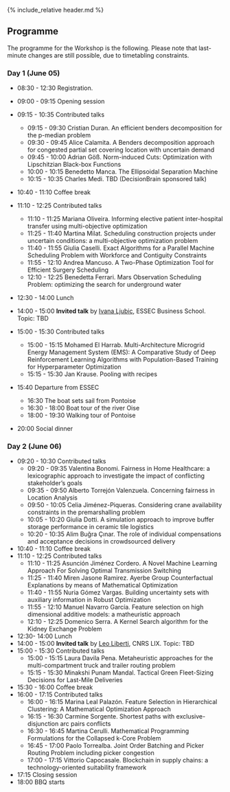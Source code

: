 {% include_relative header.md %}

## Programme

The programme for the Workshop is the following.
Please note that last-minute changes are still possible, due to timetabling constraints.

### Day 1 (June 05)

* 08:30 - 12:30 Registration.

* 09:00 - 09:15 Opening session
* 09:15 - 10:35 Contributed talks
    * 09:15 - 09:30 Cristian Duran. An efficient benders decomposition for the p-median problem
    * 09:30 - 09:45 Alice Calamita. A Benders decomposition approach for congested partial set covering location with uncertain demand
    * 09:45 - 10:00 Adrian Göß. Norm-induced Cuts: Optimization with Lipschitzian Black-box Functions
    * 10:00 - 10:15 Benedetto Manca. The Ellipsoidal Separation Machine
    * 10:15 - 10:35 Charles Medi. TBD (DecisionBrain sponsored talk)
* 10:40 - 11:10 Coffee break
* 11:10 - 12:25 Contributed talks
    * 11:10 - 11:25 Mariana Oliveira. Informing elective patient inter-hospital transfer using multi-objective optimization
    * 11:25 - 11:40 Martina Milat. Scheduling construction projects under uncertain conditions: a multi-objective optimization problem
    * 11:40 - 11:55 Giulia Caselli. Exact Algorithms for a Parallel Machine Scheduling Problem with Workforce and Contiguity Constraints
    * 11:55 - 12:10 Andrea Mancuso. A Two-Phase Optimization Tool for Efficient Surgery Scheduling
    * 12:10 - 12:25 Benedetta Ferrari. Mars Observation Scheduling Problem: optimizing the search for underground water
* 12:30 - 14:00 Lunch
* 14:00 - 15:00 **Invited talk** by [Ivana Ljubic](https://faculty.essec.edu/en/cv/en-ljubic-ivana/), ESSEC Business School. Topic: TBD
* 15:00 - 15:30 Contributed talks
    * 15:00 - 15:15 Mohamed El Harrab. Multi-Architecture Microgrid Energy Management System (EMS): A Comparative Study of Deep Reinforcement Learning Algorithms with Population-Based Training for Hyperparameter Optimization
    * 15:15 - 15:30 Jan Krause. Pooling with recipes
* 15:40 Departure from ESSEC
    * 16:30 The boat sets sail from Pontoise
    * 16:30 - 18:00 Boat tour of the river Oise
    * 18:00 - 19:30 Walking tour of Pontoise
* 20:00 Social dinner

### Day 2 (June 06)

* 09:20 - 10:30 Contributed talks
    * 09:20 - 09:35 Valentina Bonomi. Fairness in Home Healthcare: a lexicographic approach to investigate the impact of conflicting stakeholder’s goals
    * 09:35 - 09:50 Alberto Torrejón Valenzuela. Concerning fairness in Location Analysis
    * 09:50 - 10:05 Celia Jiménez-Piqueras. Considering crane availability constraints in the premarshalling problem
    * 10:05 - 10:20 Giulia Dotti. A simulation approach to improve buffer storage performance in ceramic tile logistics
    * 10:20 - 10:35 Alim Buğra Çınar. The role of individual compensations and acceptance decisions in crowdsourced delivery
* 10:40 - 11:10 Coffee break
* 11:10 - 12:25 Contributed talks
    * 11:10 - 11:25 Asunción Jiménez Cordero. A Novel Machine Learning Approach For Solving Optimal Transmission Switching
    * 11:25 - 11:40 Miren Jasone Ramirez. Ayerbe	Group Counterfactual Explanations by means of Mathematical Optimization
    * 11:40 - 11:55 Nuria Gómez Vargas. Building uncertainty sets with auxiliary information in Robust Optimization
    * 11:55 - 12:10 Manuel Navarro García. Feature selection on high dimensional additive models: a matheuristic approach
    * 12:10 - 12:25 Domenico Serra. A Kernel Search algorithm for the Kidney Exchange Problem
* 12:30- 14:00 Lunch
* 14:00 - 15:00 **Invited talk** by [Leo Liberti](https://www.lix.polytechnique.fr/~liberti/), CNRS LIX. Topic: TBD
* 15:00 - 15:30 Contributed talks
    * 15:00 - 15:15 Laura Davila Pena. Metaheuristic approaches for the multi-compartment truck and trailer routing problem
    * 15:15 - 15:30 Minakshi Punam Mandal. Tactical Green Fleet-Sizing Decisions for Last-Mile Deliveries
* 15:30 - 16:00 Coffee break
* 16:00 - 17:15 Contributed talks
    * 16:00 - 16:15 Marina Leal Palazón. Feature Selection in Hierarchical Clustering: A Mathematical Optimization Approach
    * 16:15 - 16:30 Carmine Sorgente. Shortest paths with exclusive-disjunction arc pairs conflicts
    * 16:30 - 16:45 Martina Cerulli. Mathematical Programming Formulations for the Collapsed k-Core Problem
    * 16:45 - 17:00 Paolo Torrealba. Joint Order Batching and Picker Routing Problem including picker congestion
    * 17:00 - 17:15 Vittorio Capocasale. Blockchain in supply chains: a technology-oriented suitability framework
* 17:15 Closing session
* 18:00 BBQ starts
